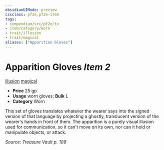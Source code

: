 ```yaml
---
obsidianUIMode: preview
cssclass: pf2e,pf2e-item
tags:
- compendium/src/pf2e/tv
- item/category/worn
- trait/illusion
- trait/magical
aliases: ["Apparition Gloves"]
---
```

# Apparition Gloves *Item 2*  
[illusion](rules/traits/illusion.md)  [magical](rules/traits/magical.md)  

- **Price** 25 gp
- **Usage** worn gloves; **Bulk** L
- **Category** Worn

This set of gloves translates whatever the wearer says into the signed version of that language by projecting a ghostly, translucent version of the wearer's hands in front of them. The apparition is a purely visual illusion used for communication, so it can't move on its own, nor can it hold or manipulate objects, or attack.

*Source: Treasure Vault p. 109*